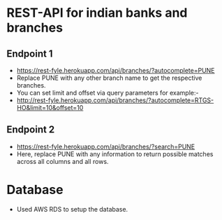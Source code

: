 # REST-API for indian banks and branches
## Endpoint 1
- https://rest-fyle.herokuapp.com/api/branches/?autocomplete=PUNE
- Replace PUNE with any other branch name to get the respective branches.
- You can set limit and offset via query parameters for example:-
- http://rest-fyle.herokuapp.com/api/branches/?autocomplete=RTGS-HO&limit=10&offset=10

## Endpoint 2
- https://rest-fyle.herokuapp.com/api/branches/?search=PUNE
- Here, replace PUNE with any information to return possible matches across all columns and all rows.

# Database
- Used AWS RDS to setup the database.

